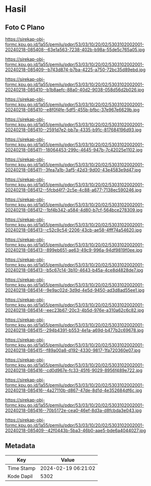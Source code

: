 # Hasil

## Foto C Plano

https://sirekap-obj-formc.kpu.go.id/1a55/pemilu/pdpr/53/03/10/20/02/5303102002001-20240218-085408--63e1a563-7238-402b-b98a-55de5c765a05.jpg

https://sirekap-obj-formc.kpu.go.id/1a55/pemilu/pdpr/53/03/10/20/02/5303102002001-20240218-085409--b743d874-b7ba-4225-a750-72bc35d89ebd.jpg

https://sirekap-obj-formc.kpu.go.id/1a55/pemilu/pdpr/53/03/10/20/02/5303102002001-20240218-085410--b1b8aefc-88a0-40d2-9038-058d56d2b026.jpg

https://sirekap-obj-formc.kpu.go.id/1a55/pemilu/pdpr/53/03/10/20/02/5303102002001-20240218-085410--e8f0f4fe-5df5-455b-bfbc-37e967e6629b.jpg

https://sirekap-obj-formc.kpu.go.id/1a55/pemilu/pdpr/53/03/10/20/02/5303102002001-20240218-085410--2591d7e2-bb7a-4335-b91c-817684196d93.jpg

https://sirekap-obj-formc.kpu.go.id/1a55/pemilu/pdpr/53/03/10/20/02/5303102002001-20240218-085411--18064453-299c-4645-947b-7c42025e1102.jpg

https://sirekap-obj-formc.kpu.go.id/1a55/pemilu/pdpr/53/03/10/20/02/5303102002001-20240218-085411--3fea7a1b-3af5-42d3-9d00-43e4583e9d47.jpg

https://sirekap-obj-formc.kpu.go.id/1a55/pemilu/pdpr/53/03/10/20/02/5303102002001-20240218-085412--5fcbd4f7-2c5e-4c88-a677-7138ec590246.jpg

https://sirekap-obj-formc.kpu.go.id/1a55/pemilu/pdpr/53/03/10/20/02/5303102002001-20240218-085412--1bf4b342-a584-4d80-b7cf-564bce278309.jpg

https://sirekap-obj-formc.kpu.go.id/1a55/pemilu/pdpr/53/03/10/20/02/5303102002001-20240218-085413--c52c9c54-2206-43cb-ae58-4fff74a54620.jpg

https://sirekap-obj-formc.kpu.go.id/1a55/pemilu/pdpr/53/03/10/20/02/5303102002001-20240218-085413--899eb651-ae63-49c9-996a-94df9819f0ee.jpg

https://sirekap-obj-formc.kpu.go.id/1a55/pemilu/pdpr/53/03/10/20/02/5303102002001-20240218-085413--b5c67c14-3b10-4643-b45a-4ce8d4828de7.jpg

https://sirekap-obj-formc.kpu.go.id/1a55/pemilu/pdpr/53/03/10/20/02/5303102002001-20240218-085414--9e9ac02d-3d9d-4e5d-9450-ad3d8ad55ee1.jpg

https://sirekap-obj-formc.kpu.go.id/1a55/pemilu/pdpr/53/03/10/20/02/5303102002001-20240218-085414--eec23b67-20c3-4b5d-976e-a310a62c6c82.jpg

https://sirekap-obj-formc.kpu.go.id/1a55/pemilu/pdpr/53/03/10/20/02/5303102002001-20240218-085415--294b4391-b553-4e1a-a69d-b477b2c69678.jpg

https://sirekap-obj-formc.kpu.go.id/1a55/pemilu/pdpr/53/03/10/20/02/5303102002001-20240218-085415--f89a00a8-d192-4330-9817-1fa720360e07.jpg

https://sirekap-obj-formc.kpu.go.id/1a55/pemilu/pdpr/53/03/10/20/02/5303102002001-20240218-085416--cd0d967e-fc33-45f6-9029-8956f489e722.jpg

https://sirekap-obj-formc.kpu.go.id/1a55/pemilu/pdpr/53/03/10/20/02/5303102002001-20240218-085416--4a27110b-d867-47de-8d1d-4e352684df6c.jpg

https://sirekap-obj-formc.kpu.go.id/1a55/pemilu/pdpr/53/03/10/20/02/5303102002001-20240218-085416--70b5172e-cea0-46ef-8d3a-d8fcbda3e043.jpg

https://sirekap-obj-formc.kpu.go.id/1a55/pemilu/pdpr/53/03/10/20/02/5303102002001-20240218-085409--42f0443b-5ba3-46b0-aae5-bde6a4044027.jpg


## Metadata

| Key        | Value               |
| ---------- | ------------------- |
| Time Stamp | 2024-02-19 06:21:02 |
| Kode Dapil | 5302                |



